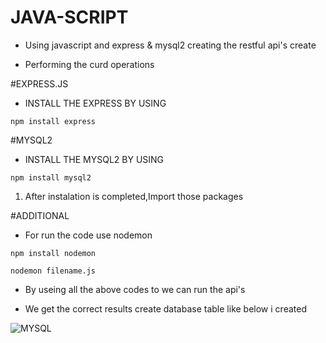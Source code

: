 # JAVA-SCRIPT

- Using javascript and express & mysql2 creating the restful api's create

- Performing the curd operations

#EXPRESS.JS

- INSTALL THE EXPRESS BY USING 

```npm install express```

#MYSQL2

- INSTALL THE MYSQL2 BY USING

```npm install mysql2```

1. After instalation is completed,Import those packages 

#ADDITIONAL

- For run the code use nodemon

```npm install nodemon```


```nodemon filename.js```


- By useing all the above codes to we can run
the api's

- We get the correct results create database table like below i created

![MYSQL](images/Columns.PNG)


